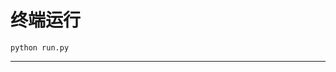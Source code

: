 # 终端运行

```shell
python run.py
```
**************************************************************************************************************************************************************************************************************************************************************************************************************************************************************************************************************************************************************************************************************************************************
